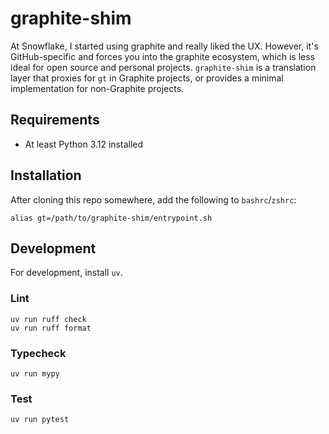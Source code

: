 # graphite-shim

At Snowflake, I started using graphite and really liked the UX. However, it's GitHub-specific and forces you into the graphite ecosystem, which is less ideal for open source and personal projects. `graphite-shim` is a translation layer that proxies for `gt` in Graphite projects, or provides a minimal implementation for non-Graphite projects.

## Requirements

* At least Python 3.12 installed

## Installation

After cloning this repo somewhere, add the following to `bashrc`/`zshrc`:

```shell
alias gt=/path/to/graphite-shim/entrypoint.sh
```

## Development

For development, install `uv`.

### Lint

```shell
uv run ruff check
uv run ruff format
```

### Typecheck

```shell
uv run mypy
```

### Test

```shell
uv run pytest
```
